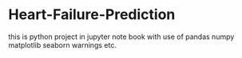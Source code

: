 # Heart-Failure-Prediction
this is python project in jupyter note book with use of pandas numpy matplotlib seaborn warnings etc.
